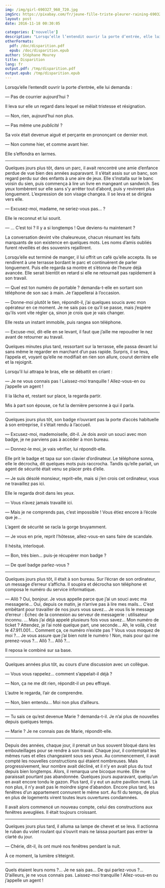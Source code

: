 ```yaml
---
img: /img/girl-690327_960_720.jpg
imgSrc: https://pixabay.com/fr/jeune-fille-triste-pleurer-raining-690327/
layout: post
date: 2016-11-18 00:30:05

categories: ['nouvelle']
description: "Lorsqu’elle l’entendit ouvrir la porte d’entrée, elle lui demanda :<br>— Pas de courrier aujourd’hui ?<br>Il leva sur elle un regard dans lequel se mêlait tristesse et résignation.<br>— Non, rien, aujourd’hui non plus.<br>— Pas même une *publicité* ?<br>Sa voix était devenue aiguë et perçante en prononçant ce dernier mot.<br>— Non comme hier, et comme avant hier."
otherFormats:
  pdf: /doc/disparition.pdf
  epub: /doc/disparition.epub
author: Stéphane Mourey
title: Disparition
lang: fr
output.pdf: /tmp/disparition.pdf
output.epub: /tmp/disparition.epub
---
```


Lorsqu’elle l’entendit ouvrir la porte d’entrée, elle lui demanda :

— Pas de courrier aujourd’hui ?

Il leva sur elle un regard dans lequel se mêlait tristesse et résignation.

— Non, rien, aujourd’hui non plus.

— Pas même une *publicité* ?

Sa voix était devenue aiguë et perçante en prononçant ce dernier mot.

— Non comme hier, et comme avant hier.

Elle s’effondra en larmes.

<hr>

Quelques jours plus tôt, dans un parc, il avait rencontré une amie d’enfance perdue de vue bien des années auparavant. Il s’était assis sur un banc, son regard perdu sur des enfants à une aire de jeux. Elle s’installa sur le banc voisin du sien, puis commença à lire un livre en mangeant un sandwich. Ses yeux tombèrent sur elle sans s’y arrêter tout d’abord, puis y revinrent plus longuement. L’expression de son visage changea. Il se leva et se dirigea vers elle.

— Excusez-moi, madame, ne seriez-vous pas... ?

Elle le reconnut et lui sourit.

— ... C’est toi ? Il y a si longtemps ! Que deviens-tu maintenant ?

La conversation devint vite chaleureuse, chacun résumant les faits marquants de son existence en quelques mots. Les noms d’amis oubliés furent réveillés et des souvenirs rejaillirent.

Lorsqu’elle eut terminé de manger, il lui offrit un café qu’elle accepta. Ils se rendirent à une terrasse bordant le parc et continuèrent de parler longuement. Puis elle regarda sa montre et s’étonna de l’heure déjà avancée. Elle serait bientôt en retard si elle ne retournait pas rapidement à son travail.

— Quel est ton numéro de portable ? demanda-t-elle en sortant son téléphone de son sac à main. Je t’appellerai à l’occasion.

— Donne-moi plutôt le tien, répondit-il, j’ai quelques soucis avec mon opérateur en ce moment. Je ne sais pas ce qu’il se passe, mais j’espère qu’ils vont vite régler ça, sinon je crois que je vais changer.

Elle resta un instant immobile, puis rangea son téléphone.

— Excuse-moi, dit-elle en se levant, il faut que j’aille me repoudrer le nez avant de retourner au travail.

Quelques minutes plus tard, ressortant sur la terrasse, elle passa devant lui sans même le regarder en marchant d’un pas rapide. Surpris, il se leva, l’appela et, voyant qu’elle ne modifiait en rien son allure, courut derrière elle et la rejoignit.

Lorsqu’il lui attrapa le bras, elle se débattit en criant :

— Je ne vous connais pas ! Laissez-moi tranquille ! Allez-vous-en ou j’appelle un agent !

Il la lâcha et, restant sur place, la regarda partir.

Mis à part son épouse, ce fut la dernière personne à qui il parla.

<hr>

Quelques jours plus tôt, son badge n’ouvrant pas la porte d’accès habituelle à son entreprise, il s’était rendu à l’accueil.

— Excusez-moi, mademoiselle, dit-il. Je dois avoir un souci avec mon badge, je ne parviens pas à accéder à mon bureau.

— Donnez-le moi, je vais vérifier, lui répondit-elle.

Elle prit le badge et tapa sur son clavier d’ordinateur. Le téléphone sonna, elle le décrocha, dit quelques mots puis raccrocha. Tandis qu’elle parlait, un agent de sécurité était venu se placer près d’elle.

— Je suis désolé monsieur, reprit-elle, mais si j’en crois cet ordinateur, vous ne travaillez pas ici.

Elle le regarda droit dans les yeux.

— Vous n’avez jamais travaillé ici.

— Mais je ne comprends pas, c’est impossible ! Vous étiez encore à l’école que je...

L’agent de sécurité se racla la gorge bruyamment.

— Je vous en prie, reprit l’hôtesse, allez-vous-en sans faire de scandale.

Il hésita, interloqué.

— Bon, très bien... puis-je récupérer mon badge ?

— De quel badge parlez-vous ?

<hr>

Quelques jours plus tôt, il était à son bureau. Sur l’écran de son ordinateur, un message d’erreur s’afficha. Il soupira et décrocha son téléphone et composa le numéro du service informatique.

— Allô ? Oui, bonjour. Je vous appelle parce que j’ai un souci avec ma messagerie... Oui, depuis ce matin, je n’arrive pas à lire mes mails... C’est embêtant pour travailler de nos jours vous savez... Je vous lis le message d’erreur : Échec de la connexion au serveur de messagerie : utilisateur inconnu. ... Mais j’ai déjà appelé plusieurs fois vous savez... Mon numéro de ticket ? Attendez, je l’ai noté quelque part, une seconde... Ah, le voilà, c’est le 47.911.001... Comment ça, ce numéro n’existe pas ? Vous vous moquez de moi ?... Je vous assure que j’ai bien noté le numéro ! Non, mais pour qui me prenez-vous ?... Allô ?... Allô ?...

Il reposa le combiné sur sa base.

<hr>

Quelques années plus tôt, au cours d’une discussion avec un collègue.

— Vous vous rappelez... comment s’appelait-il déjà ?

— Non, ça ne me dit rien, répondit-il un peu effrayé.

L’autre le regarda, l’air de comprendre.

— Non, bien entendu... Moi non plus d’ailleurs.

<hr>

— Tu sais ce qu’est devenue Marie ? demanda-t-il. Je n’ai plus de nouvelles depuis quelques temps.

— Marie ? Je ne connais pas de Marie, répondit-elle.

<hr>

Depuis des années, chaque jour, il prenait un bus souvent bloqué dans les embouteillages pour se rendre à son travail. Chaque jour, il contemplait les mêmes rues et elles changeaient sous ses yeux. Au commencement, il avait compté les nouvelles constructions qui étaient nombreuses. Mais progressivement, leur nombre avait décliné, et il n’y en avait plus du tout depuis bien longtemps. Alors, il remarqua une bicoque murée. Elle ne paraissait pourtant pas abandonnée. Quelques jours auparavant, quelqu’un en avait encore tondu le gazon. Plus tard, il y eut un autre pavillon muré. Là non plus, il n’y avait pas le moindre signe d’abandon. Encore plus tard, les fenêtres d’un appartement connurent le même sort. Au fil du temps, de plus en plus de logements virent toutes leurs ouvertures condamnées.

Il avait alors commencé un nouveau compte, celui des constructions aux fenêtres aveuglées. Il était toujours croissant.

<hr>

Quelques jours plus tard, il alluma sa lampe de chevet et se leva. Il actionna le ruban du volet roulant qui s’ouvrit mais ne laissa pourtant pas entrer la clarté du jour.

— Chérie, dit-il, ils ont muré nos fenêtres pendant la nuit.

À ce moment, la lumière s’éteignit.

<hr>

Quels étaient leurs noms ?... Je ne sais pas... De qui parlez-vous ?... D’ailleurs, je ne vous connais pas. Laissez-moi tranquille ! Allez-vous-en ou j’appelle un agent !
